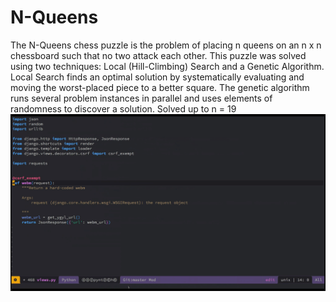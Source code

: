 # N-Queens
The N-Queens chess puzzle is the problem of placing n queens on an n x n chessboard such that no two attack each other. This puzzle was solved using two techniques: Local (Hill-Climbing) Search and a Genetic Algorithm. Local Search finds an optimal solution by systematically evaluating and moving the worst-placed piece to a better square. The genetic algorithm runs several problem instances in parallel and uses elements of randomness to discover a solution.  Solved up to n = 19
![Alt Text](https://github.com/ebanner/pynt-assets/blob/master/gif/generate-notebook.gif)
